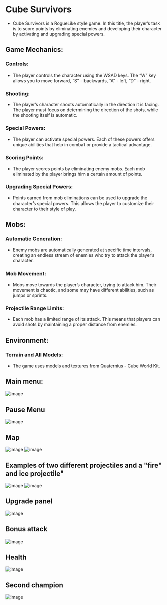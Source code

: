 # Cube Survivors
- Cube Survivors is a RogueLike style game. In this title, the player’s task is to score points by eliminating enemies and developing their character by activating and upgrading special powers.

## Game Mechanics:
### Controls:
- The player controls the character using the WSAD keys. The “W” key allows you to move forward, “S” - backwards, “A” - left, “D” - right.

### Shooting:
- The player’s character shoots automatically in the direction it is facing. The player must focus on determining the direction of the shots, while the shooting itself is automatic.

### Special Powers:
- The player can activate special powers. Each of these powers offers unique abilities that help in combat or provide a tactical advantage.

### Scoring Points:
- The player scores points by eliminating enemy mobs. Each mob eliminated by the player brings him a certain amount of points.

### Upgrading Special Powers:
- Points earned from mob eliminations can be used to upgrade the character’s special powers. This allows the player to customize their character to their style of play.

## Mobs:
### Automatic Generation:
- Enemy mobs are automatically generated at specific time intervals, creating an endless stream of enemies who try to attack the player’s character.

### Mob Movement:
- Mobs move towards the player’s character, trying to attack him. Their movement is chaotic, and some may have different abilities, such as jumps or sprints.

### Projectile Range Limits:
- Each mob has a limited range of its attack. This means that players can avoid shots by maintaining a proper distance from enemies.

## Environment:
### Terrain and All Models:
- The game uses models and textures from Quaternius - Cube World Kit.

## Main menu:
![image](https://github.com/trimplexx/Cube-Survivors/assets/101646747/7823ff3d-8dd2-4b86-8cb5-3c59d0bdd852)

## Pause Menu
![image](https://github.com/trimplexx/Cube-Survivors/assets/101646747/c2e7c22a-eda9-4d2c-8279-f74bad9ac5db)

## Map
![image](https://github.com/trimplexx/Cube-Survivors/assets/101646747/d58752aa-83dd-4781-b8ac-07ced783c978)
![image](https://github.com/trimplexx/Cube-Survivors/assets/101646747/08a2a770-4f16-4f1b-a789-a09859af59fc)

## Examples of two different projectiles and a "fire" and ice projectile"
![image](https://github.com/trimplexx/Cube-Survivors/assets/101646747/0641bd4e-d77e-409d-9759-922fecd2d535)
![image](https://github.com/trimplexx/Cube-Survivors/assets/101646747/f1b87d4f-fdba-423c-b6aa-247ae0af0009)

## Upgrade panel
![image](https://github.com/trimplexx/Cube-Survivors/assets/101646747/f0bb7b48-9bcf-499c-8f3a-012da150716c)

## Bonus attack 
![image](https://github.com/trimplexx/Cube-Survivors/assets/101646747/e36f2f82-8e00-4eb4-9414-4cfca52fa723)

## Health
![image](https://github.com/trimplexx/Cube-Survivors/assets/101646747/9a18bb15-24bd-4189-ada4-af61b545a1cb)

## Second champion
![image](https://github.com/trimplexx/Cube-Survivors/assets/101646747/b7ee79e7-92c8-4031-b181-c165a9deeac3)
